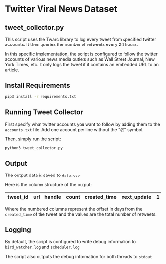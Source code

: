 # Twitter Viral News Dataset

## tweet_collector.py
This script uses the Twarc library to log every tweet from specified twitter accounts. It then queries the number of retweets every 24 hours.

In this specific implementation, the script is configured to follow the twitter accounts of various news media outlets such as Wall Street Journal, New York Times, etc.
It only logs the tweet if it contains an embedded URL to an article. 



## Install Requirements
```bash
pip3 install -r requirements.txt

```

## Running Tweet Collector
First specify what twitter accounts you want to follow by adding them to the ```accounts.txt``` file. Add one account per line without the "@" symbol. 

Then, simply run the script:


```bash
python3 tweet_collector.py
```

## Output

The output data is saved to ```data.csv```

Here is the column structure of the output:

| tweet_id  | url  | handle  | count  | created_time  |next_update | 1| 2 | 3| 4| ...| 100|
|---|---|---|---|---|---|---|---|---|---|---|---|

Where the numbered columns represent the offset in days from the ```created_time``` of the tweet and the values are the total number of retweets.


## Logging

By default, the script is configured to write debug information to ```bird_watcher.log``` and ```scheduler.log```

The script also outputs the debug information for both threads to ```stdout```
